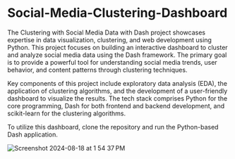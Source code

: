 # Social-Media-Clustering-Dashboard

The Clustering with Social Media Data with Dash project showcases expertise in data visualization, clustering, and web development using Python. This project focuses on building an interactive dashboard to cluster and analyze social media data using the Dash framework. The primary goal is to provide a powerful tool for understanding social media trends, user behavior, and content patterns through clustering techniques.

Key components of this project include exploratory data analysis (EDA), the application of clustering algorithms, and the development of a user-friendly dashboard to visualize the results. The tech stack comprises Python for the core programming, Dash for both frontend and backend development, and scikit-learn for the clustering algorithms.

To utilize this dashboard, clone the repository and run the Python-based Dash application.

![Screenshot 2024-08-18 at 1 54 37 PM](https://github.com/user-attachments/assets/6a67828a-7ecc-4e52-922f-fe7d47dde0cb)
